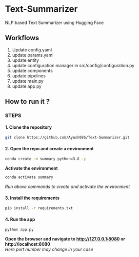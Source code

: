 # Text-Summarizer
NLP based Text Summarizer using Hugging Face

## Workflows
1. Update config.yaml
2. update params.yaml
3. update entity
4. update configuration manager in src/config/configuration.py
5. update components
6. update pipelines
7. update main.py
8. update app.py


## How to run it ?
### STEPS
#### 1. Clone the repository
```sh  
git clone https://github.com/Ayush086/Text-Summarizer.git  
```
#### 2. Open the repo and create a environment
```sh
conda create -m summary python=3.8 -y
```
**Activate the environment**
```sh
conda activate summary
```
*Run above commands to create and activate the environment*
#### 3. Install the requirements
```sh
pip install -r requirements.txt
```
#### 4. Run the app
```sh
python app.py
```
**Open the browser and navigate to http://127.0.0.1:8080 or http://localhost:8080**  
*Here port number may change in your case*